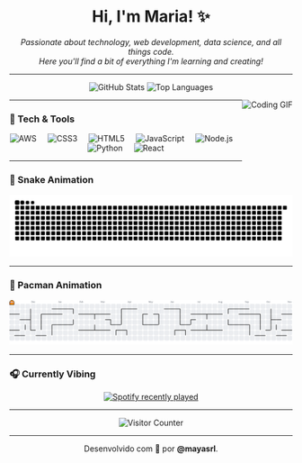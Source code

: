 <h1 align="center">Hi, I'm Maria! ✨</h1>

<p align="center">
  <em>
    Passionate about technology, web development, data science, and all things code. <br>
    Here you'll find a bit of everything I'm learning and creating!
  </em>
</p>

---

<div align="center">
  <!-- GitHub Stats -->
  <img 
       src="https://github-readme-stats.vercel.app/api?username=mayasrl&hide_title=false&hide_rank=false&show_icons=true&include_all_commits=true&count_private=true&disable_animations=false&theme=dracula&locale=en&hide_border=false" 
       height="150" 
       alt="GitHub Stats" 
  />
  <!-- Most Used Languages -->
  <img 
       src="https://github-readme-stats.vercel.app/api/top-langs?username=mayasrl&locale=en&hide_title=false&layout=compact&card_width=320&langs_count=5&theme=dracula&hide_border=false" 
       height="150" 
       alt="Top Languages" 
  />
</div>

<!-- Fun GIF on the Right -->
<img 
     align="right" 
     height="150" 
     src="https://i.pinimg.com/originals/6f/b9/74/6fb9743af1895e492bb759e5b42ee4d3.gif" 
     alt="Coding GIF" 
/>

---

### 🔧 Tech & Tools

<div align="center">
  <img src="https://cdn.jsdelivr.net/gh/devicons/devicon/icons/amazonwebservices/amazonwebservices-plain-wordmark.svg" height="30" alt="AWS" />
  <img width="12" />
  <img src="https://cdn.jsdelivr.net/gh/devicons/devicon/icons/css3/css3-original.svg" height="30" alt="CSS3" />
  <img width="12" />
  <img src="https://cdn.jsdelivr.net/gh/devicons/devicon/icons/html5/html5-original.svg" height="30" alt="HTML5" />
  <img width="12" />
  <img src="https://cdn.jsdelivr.net/gh/devicons/devicon/icons/javascript/javascript-original.svg" height="30" alt="JavaScript" />
  <img width="12" />
  <img src="https://cdn.jsdelivr.net/gh/devicons/devicon/icons/nodejs/nodejs-original.svg" height="30" alt="Node.js" />
  <img width="12" />
  <img src="https://cdn.jsdelivr.net/gh/devicons/devicon/icons/python/python-original.svg" height="30" alt="Python" />
  <img width="12" />
  <img src="https://cdn.jsdelivr.net/gh/devicons/devicon/icons/react/react-original.svg" height="30" alt="React" />
</div>

---

### 🐍 Snake Animation

<picture>
  <source media="(prefers-color-scheme: dark)" srcset="https://raw.githubusercontent.com/mayasrl/mayasrl/output/snake-dark.svg">
  <img src="https://raw.githubusercontent.com/mayasrl/mayasrl/output/snake.svg" alt="Snake animation" />
</picture>

---

### 👾 Pacman Animation

<picture>
  <source media="(prefers-color-scheme: dark)" srcset="https://raw.githubusercontent.com/mayasrl/mayasrl/output/pacman-contribution-graph-dark.svg">
  <img src="https://raw.githubusercontent.com/mayasrl/mayasrl/output/pacman-contribution-graph.svg" alt="Pac‑Man animation" />
</picture>

---

### 🎧 Currently Vibing

<div align="center">
  <a href="https://open.spotify.com/user/3q3cyjzor214es8zh4dy2kaue" target="_blank">
    <img src="https://spotify-recently-played-readme.vercel.app/api?user=3q3cyjzor214es8zh4dy2kaue&count=5" alt="Spotify recently played"  />
  </a>
</div>

---

<p align="center">
  <img src="https://profile-counter.glitch.me/mayasrl/count.svg?" alt="Visitor Counter" />
</p>

---

<p align="center">
  Desenvolvido com 💛 por <strong>@mayasrl</strong>.
</p>
